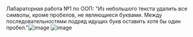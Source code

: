 Лабараторная работа №1 по ООП: "Из небольшого текста удалить все символы, кроме пробелов, не являющиеся буквами. Между последовательностями подряд идущих букв оставить хотя бы один пробел."![image](https://github.com/Tylpele/OOP_lab1/assets/117898725/e217484f-3942-49d9-ae6a-f82ef55c412b)
![image](https://github.com/Tylpele/OOP_lab1/assets/117898725/0a4a6faf-6e2d-417c-8fba-39dc0fe87fcb)
